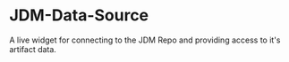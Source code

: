 JDM-Data-Source
===============

A live widget for connecting to the JDM Repo and providing access to it's artifact data.
